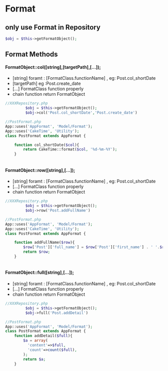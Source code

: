 # Format


## only use Format in Repository
```php
$obj = $this->getFormatObject();
```

## Format Methods
#### FormatObject::col([string],[targetPath],[...]);
* [string] foramt : [FormatClass.functionName] , eg: Post.col_shortDate
* [targetPath] eg :Post.create_date
* [...]  FormatClass function properly 
* chain function return FormatObject
```php
//XXXRepository.php
         $obj = $this->getFormatObject();
         $obj->col('Post.col_shortDate','Post.create_date')
```
```php
//PostFormat.php
App::uses('AppFormat', 'Model/Format');
App::uses('CakeTime', 'Utility');
class PostFormat extends AppFormat {

    function col_shortDate($col){
        return CakeTime::format($col, '%d-%m-%Y');
    }
    
```

#### FormatObject::row([string],[...]);
* [string] foramt : [FormatClass.functionName] , eg: Post.col_shortDate
* [...]  FormatClass function properly 
* chain function return FormatObject
```php
//XXXRepository.php
         $obj = $this->getFormatObject();
         $obj->row('Post.addFullName')
```
```php
//PostFormat.php
App::uses('AppFormat', 'Model/Format');
App::uses('CakeTime', 'Utility');
class PostFormat extends AppFormat {

    function addFullName($row){
        $row['Post']['full_name'] = $row['Post']['first_name'] . ' '.$row['Post']['last_name']
        return $row;
    }
    
```

#### FormatObject::full([string],[...]);
* [string] foramt : [FormatClass.functionName] , eg: Post.col_shortDate
* [...]  FormatClass function properly 
* chain function return FormatObject
```php
//XXXRepository.php
         $obj = $this->getFormatObject();
         $obj->full('Post.addDetail')
```
```php
//PostFormat.php
App::uses('AppFormat', 'Model/Format');
class PostFormat extends AppFormat {
    function addDetail($full){
        $a = array(
          'content'=>$full,
          'count'=>count($full),
        );
        return $a;
    } 
```


